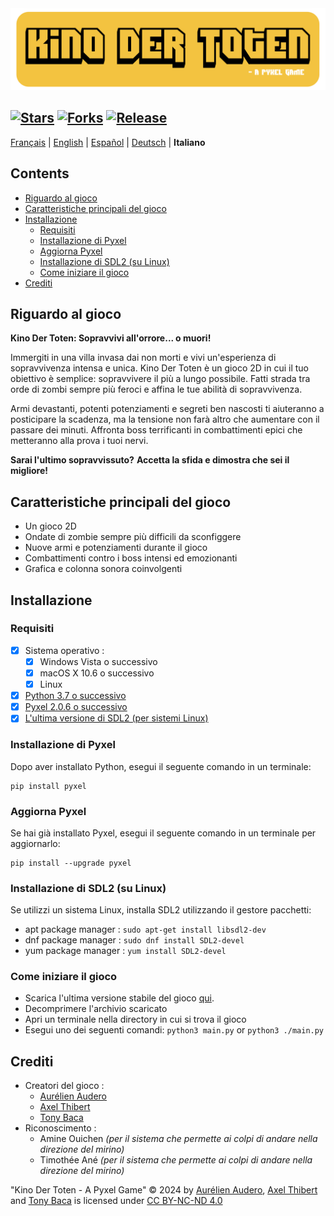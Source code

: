 <img src="Images/Readme-Title.png" width="525vw">

[![Stars](https://img.shields.io/github/stars/AurelienAudero/KinoDerToten-Projet-Pyxel?label=Stars)](https://github.com/AurelienAudero/KinoDerToten-Projet-Pyxel/stargazers)
[![Forks](https://img.shields.io/badge/Forks-not%20authorized%20(see%20license%20for%20more%20info)-red)](LICENSE)
[![Release](https://img.shields.io/github/v/release/AurelienAudero/KinoDerToten-Projet-Pyxel?label=Download)](https://github.com/AurelienAudero/KinoDerToten-Projet-Pyxel/releases/latest)
-----

[Français](README.md) | [English](README_EN.md) | [Español](README_ES.md) | [Deutsch](README_DE.md) | **Italiano**

## Contents
- [Riguardo al gioco](#riguardo-al-gioco)
- [Caratteristiche principali del gioco](#caratteristiche-principali-del-gioco)
- [Installazione](#installazione)
    - [Requisiti](#requisiti)
    - [Installazione di Pyxel](#installazione-di-pyxel)
    - [Aggiorna Pyxel](#aggiorna-pyxel)
    - [Installazione di SDL2 (su Linux)](#installazione-di-SDL2-su-linux)
    - [Come iniziare il gioco](#come-iniziare-il-gioco)
- [Crediti](#crediti)

## Riguardo al gioco
**Kino Der Toten: Sopravvivi all'orrore... o muori!**

Immergiti in una villa invasa dai non morti e vivi un'esperienza di sopravvivenza intensa e unica.
Kino Der Toten è un gioco 2D in cui il tuo obiettivo è semplice: sopravvivere il più a lungo possibile.
Fatti strada tra orde di zombi sempre più feroci e affina le tue abilità di sopravvivenza.

Armi devastanti, potenti potenziamenti e segreti ben nascosti ti aiuteranno a posticipare la scadenza, ma la tensione non farà altro che aumentare con il passare dei minuti. Affronta boss terrificanti in combattimenti epici che metteranno alla prova i tuoi nervi.

**Sarai l'ultimo sopravvissuto?**
**Accetta la sfida e dimostra che sei il migliore!**

## Caratteristiche principali del gioco
* Un gioco 2D
* Ondate di zombie sempre più difficili da sconfiggere
* Nuove armi e potenziamenti durante il gioco
* Combattimenti contro i boss intensi ed emozionanti
* Grafica e colonna sonora coinvolgenti

## Installazione
### Requisiti
- [X] Sistema operativo :
    - [X] Windows Vista o successivo
    - [X] macOS X 10.6 o successivo
    - [X] Linux
- [X] [Python 3.7 o successivo](https://www.python.org/downloads/)
- [X] [Pyxel 2.0.6 o successivo](#installazione-di-pyxel)
- [X] [L'ultima versione di SDL2 (per sistemi Linux)](#installazione-di-SDL2-su-linux)

### Installazione di Pyxel
Dopo aver installato Python, esegui il seguente comando in un terminale:
```
pip install pyxel
```

### Aggiorna Pyxel
Se hai già installato Pyxel, esegui il seguente comando in un terminale per aggiornarlo:
```
pip install --upgrade pyxel
```

### Installazione di SDL2 (su Linux)
Se utilizzi un sistema Linux, installa SDL2 utilizzando il gestore pacchetti:
- apt package manager : `sudo apt-get install libsdl2-dev`  
- dnf package manager : `sudo dnf install SDL2-devel`  
- yum package manager : `yum install SDL2-devel`

### Come iniziare il gioco
- Scarica l'ultima versione stabile del gioco [qui](https://github.com/AurelienAudero/KinoDerToten-Projet-Pyxel/releases/latest).
- Decomprimere l'archivio scaricato
- Apri un terminale nella directory in cui si trova il gioco
- Esegui uno dei seguenti comandi: `python3 main.py` or `python3 ./main.py`

## Crediti
- Creatori del gioco :
    - [Aurélien Audero](https://github.com/AurelienAudero)
    - [Axel Thibert](https://github.com/Oxwerth)
    - [Tony Baca](https://github.com/Thidokachi)
- Riconoscimento :
    - Amine Ouichen *(per il sistema che permette ai colpi di andare nella direzione del mirino)*
    - Timothée Ané *(per il sistema che permette ai colpi di andare nella direzione del mirino)*

"Kino Der Toten - A Pyxel Game" © 2024 by [Aurélien Audero](https://github.com/AurelienAudero), [Axel Thibert](https://github.com/Oxwerth) and [Tony Baca](https://github.com/Thidokachi) is licensed under [CC BY-NC-ND 4.0](https://github.com/AurelienAudero/KinoDerToten-Projet-Pyxel/blob/main/LICENSE)
